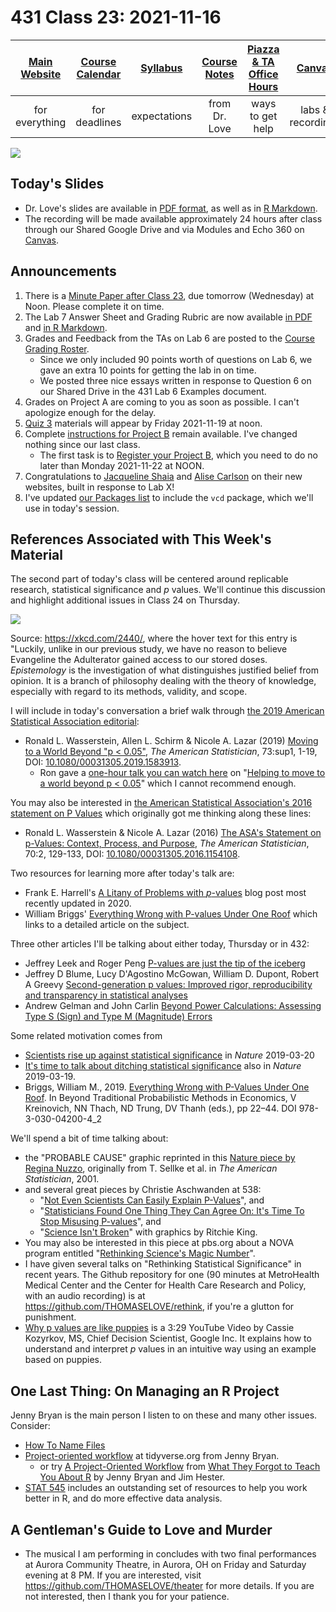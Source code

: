 # 431 Class 23: 2021-11-16

[Main Website](https://thomaselove.github.io/431/) | [Course Calendar](https://thomaselove.github.io/431/calendar.html) | [Syllabus](https://thomaselove.github.io/431-2021-syllabus/) | [Course Notes](https://thomaselove.github.io/431-notes/) | [Piazza & TA Office Hours](https://thomaselove.github.io/431/contact.html) | [Canvas](https://canvas.case.edu) | [Data and Code](https://github.com/THOMASELOVE/431-data)
:-----------: | :--------------: | :----------: | :---------: | :-------------: | :-----------: | :------------:
for everything | for deadlines | expectations | from Dr. Love | ways to get help | labs & recordings | for downloads

![](https://github.com/THOMASELOVE/431-2021/blob/main/classes/class23/figures/cox2.png)

## Today's Slides

- Dr. Love's slides are available in [PDF format](https://github.com/THOMASELOVE/431-2021/blob/main/classes/class23/431-class23-slides.pdf), as well as in [R Markdown](https://github.com/THOMASELOVE/431-2021/blob/main/classes/class23/431-class23-slides.Rmd).
- The recording will be made available approximately 24 hours after class through our Shared Google Drive and via Modules and Echo 360 on [Canvas](https://canvas.case.edu).

## Announcements

1. There is a [Minute Paper after Class 23](https://bit.ly/431-2021-minute-23), due tomorrow (Wednesday) at Noon. Please complete it on time.
2. The Lab 7 Answer Sheet and Grading Rubric are now available [in PDF](https://github.com/THOMASELOVE/431-2021/blob/main/labs/lab07/sketch/lab07_sketch.pdf) and [in R Markdown](https://github.com/THOMASELOVE/431-2021/blob/main/labs/lab07/sketch/lab07_sketch.Rmd).
3. Grades and Feedback from the TAs on Lab 6 are posted to the [Course Grading Roster](https://bit.ly/431-2021-grades).
    - Since we only included 90 points worth of questions on Lab 6, we gave an extra 10 points for getting the lab in on time.
    - We posted three nice essays written in response to Question 6 on our Shared Drive in the 431 Lab 6 Examples document.
4. Grades on Project A are coming to you as soon as possible. I can't apologize enough for the delay.
5. [Quiz 3](https://github.com/THOMASELOVE/431-2021/tree/main/quizzes/quiz3) materials will appear by Friday 2021-11-19 at noon.
6. Complete [instructions for Project B](https://thomaselove.github.io/431-2021-projectB/) remain available. I've changed nothing since our last class. 
    - The first task is to [Register your Project B](https://thomaselove.github.io/431-2021-projectB/register.html), which you need to do no later than Monday 2021-11-22 at NOON.
7. Congratulations to [Jacqueline Shaia](https://www.jacquelensphd.com/) and [Alise Carlson](https://carlsoak.wixsite.com/alisecarlsonmd) on their new websites, built in response to Lab X!
8. I've updated [our Packages list](https://thomaselove.github.io/431/r_packages.html) to include the `vcd` package, which we'll use in today's session.

## References Associated with This Week's Material

The second part of today's class will be centered around replicable research, statistical significance and *p* values. We'll continue this discussion and highlight additional issues in Class 24 on Thursday.

![](https://imgs.xkcd.com/comics/epistemic_uncertainty.png)

Source: https://xkcd.com/2440/, where the hover text for this entry is "Luckily, unlike in our previous study, we have no reason to believe Evangeline the Adulterator gained access to our stored doses. *Epistemology* is the investigation of what distinguishes justified belief from opinion. It is a branch of philosophy dealing with the theory of knowledge, especially with regard to its methods, validity, and scope. 

I will include in today's conversation a brief walk through [the 2019 American Statistical Association editorial](https://github.com/THOMASELOVE/431-2021/blob/main/classes/class23/references/ASA_2019_A_World_Beyond.pdf):

- Ronald L. Wasserstein, Allen L. Schirm & Nicole A. Lazar (2019) [Moving to a World Beyond "p < 0.05"](https://www.tandfonline.com/doi/full/10.1080/00031305.2019.1583913), *The American Statistician*, 73:sup1, 1-19, DOI: [10.1080/00031305.2019.1583913](https://doi.org/10.1080/00031305.2019.1583913). 
    - Ron gave a [one-hour talk you can watch here](https://t.co/GbQF01h4jU) on "[Helping to move to a world beyond p < 0.05](https://t.co/GbQF01h4jU)" which I cannot recommend enough.

You may also be interested in [the American Statistical Association's 2016 statement on P Values](https://github.com/THOMASELOVE/431-2021/blob/main/classes/class23/references/ASA_2016_Pvalues_Context_Process_Purpose.pdf) which originally got me thinking along these lines: 

- Ronald L. Wasserstein & Nicole A. Lazar (2016) [The ASA's Statement on p-Values: Context, Process, and Purpose](https://www.tandfonline.com/doi/full/10.1080/00031305.2016.1154108), *The American Statistician*, 70:2, 129-133, DOI:
[10.1080/00031305.2016.1154108](https://doi.org/10.1080/00031305.2016.1154108).

Two resources for learning more after today's talk are:

- Frank E. Harrell's [A Litany of Problems with *p*-values](https://www.fharrell.com/post/pval-litany/) blog post most recently updated in 2020.
- William Briggs' [Everything Wrong with P-values Under One Roof](http://wmbriggs.com/post/26125/) which links to a detailed article on the subject.

Three other articles I'll be talking about either today, Thursday or in 432:

- Jeffrey Leek and Roger Peng [P-values are just the tip of the iceberg](https://github.com/THOMASELOVE/431-2021/blob/main/classes/class23/references/Leek_and_Peng_2015_Pvalues_Nature.pdf)
- Jeffrey D Blume, Lucy D'Agostino McGowan, William D. Dupont, Robert A Greevy [Second-generation p values: Improved rigor, reproducibility and transparency in statistical analyses](https://github.com/THOMASELOVE/431-2021/blob/main/classes/class23/references/Blume_etal_2018_Second_Generation_P_Values.pdf)
- Andrew Gelman and John Carlin [Beyond Power Calculations: Assessing Type S (Sign) and Type M (Magnitude) Errors](https://github.com/THOMASELOVE/431-2021/blob/main/classes/class23/references/Gelman_Carlin_2014_Beyond_Power_Calculations.pdf)

Some related motivation comes from 

- [Scientists rise up against statistical significance](https://www.nature.com/articles/d41586-019-00857-9) in *Nature* 2019-03-20
- [It's time to talk about ditching statistical significance](https://www.nature.com/articles/d41586-019-00874-8) also in *Nature* 2019-03-19.
- Briggs, William M., 2019. [Everything Wrong with P-Values Under One Roof](http://wmbriggs.com/post/26125/). In Beyond Traditional Probabilistic Methods in Economics, V Kreinovich, NN Thach, ND Trung, DV Thanh (eds.), pp 22–44. DOI 978-3-030-04200-4_2

We'll spend a bit of time talking about:

- the "PROBABLE CAUSE" graphic reprinted in this [Nature piece by Regina Nuzzo](https://www.nature.com/news/scientific-method-statistical-errors-1.14700), originally from T. Sellke et al. in *The American Statistician*, 2001.
- and several great pieces by Christie Aschwanden at 538:
    - "[Not Even Scientists Can Easily Explain P-Values](https://fivethirtyeight.com/features/not-even-scientists-can-easily-explain-p-values/)", and
    - "[Statisticians Found One Thing They Can Agree On: It's Time To Stop Misusing P-values](https://fivethirtyeight.com/features/statisticians-found-one-thing-they-can-agree-on-its-time-to-stop-misusing-p-values/)", and
    - "[Science Isn't Broken](https://fivethirtyeight.com/features/science-isnt-broken/#part1)" with graphics by Ritchie King.
- You may also be interested in this piece at pbs.org about a NOVA program entitled "[Rethinking Science's Magic Number](https://www.pbs.org/wgbh/nova/article/rethinking-sciences-magic-number/)".
- I have given several talks on "Rethinking Statistical Significance" in recent years. The Github repository for one (90 minutes at MetroHealth Medical Center and the Center for Health Care Research and Policy, with an audio recording) is at https://github.com/THOMASELOVE/rethink, if you're a glutton for punishment.
- [Why p values are like puppies](https://www.youtube.com/watch?v=9jW9G8MO4PQ) is a 3:29 YouTube Video by Cassie Kozyrkov, MS, Chief Decision Scientist, Google Inc. It explains how to understand and interpret *p* values in an intuitive way using an example based on puppies.

## One Last Thing: On Managing an R Project

Jenny Bryan is the main person I listen to on these and many other issues. Consider:

- [How To Name Files](https://speakerdeck.com/jennybc/how-to-name-files)
- [Project-oriented workflow](https://www.tidyverse.org/articles/2017/12/workflow-vs-script/) at tidyverse.org from Jenny Bryan.
    - or try [A Project-Oriented Workflow](https://whattheyforgot.org/project-oriented-workflow.html) from [What They Forgot to Teach You About R](https://whattheyforgot.org/) by Jenny Bryan and Jim Hester.
- [STAT 545](https://stat545.com/r-basics.html) includes an outstanding set of resources to help you work better in R, and do more effective data analysis.

## A Gentleman's Guide to Love and Murder

- The musical I am performing in concludes with two final performances at Aurora Community Theatre, in Aurora, OH on Friday and Saturday evening at 8 PM. If you are interested, visit https://github.com/THOMASELOVE/theater for more details. If you are not interested, then I thank you for your patience. 
